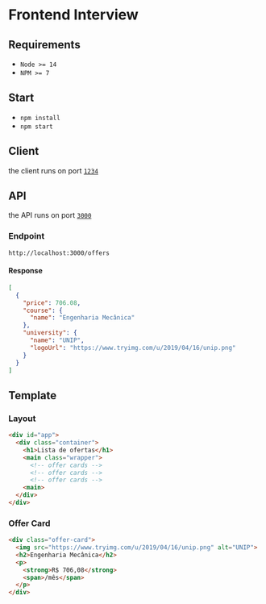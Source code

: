 # Frontend Interview

## Requirements

- `Node >= 14`
- `NPM >= 7`

## Start

- `npm install`
- `npm start`

## Client

the client runs on port [`1234`](http://localhost:1234/)

## API

the API runs on port [`3000`](http://localhost:3000/)

### Endpoint

`http://localhost:3000/offers`

#### Response

```json
[
  {
    "price": 706.08,
    "course": {
      "name": "Engenharia Mecânica"
    },
    "university": {
      "name": "UNIP",
      "logoUrl": "https://www.tryimg.com/u/2019/04/16/unip.png"
    }
  }
]
```

## Template

### Layout

```html
<div id="app">
  <div class="container">
    <h1>Lista de ofertas</h1>
    <main class="wrapper">
      <!-- offer cards -->
      <!-- offer cards -->
      <!-- offer cards -->
    <main>
  </div>
</div>
```

### Offer Card

```html
<div class="offer-card">
  <img src="https://www.tryimg.com/u/2019/04/16/unip.png" alt="UNIP">
  <h2>Engenharia Mecânica</h2>
  <p>
    <strong>R$ 706,08</strong>
    <span>/mês</span>
  </p>
</div>
```